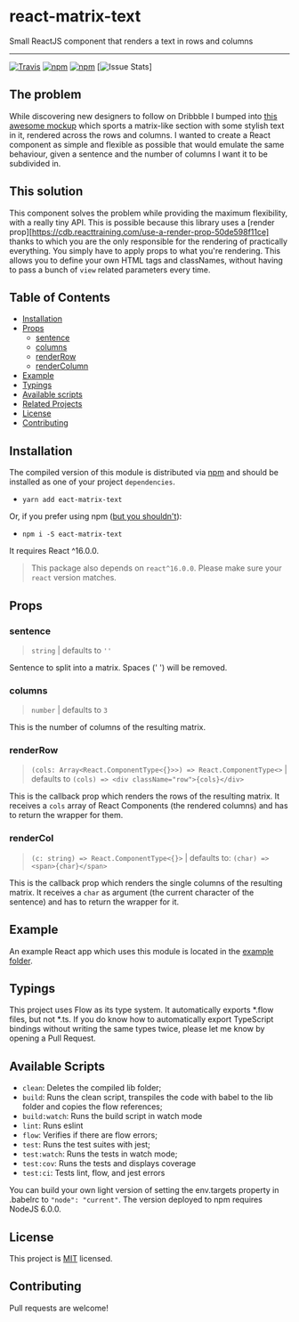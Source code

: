 # react-matrix-text

Small ReactJS component that renders a text in rows and columns

--------------------------------

[![Travis](https://img.shields.io/travis/jkomyno/eact-matrix-text.svg)](https://travis-ci.org/jkomyno/eact-matrix-text)
[![npm](https://img.shields.io/npm/v/eact-matrix-text.svg)](https://npmjs.com/package/eact-matrix-text)
[![npm](https://img.shields.io/npm/dm/eact-matrix-text.svg)](https://npmjs.com/package/eact-matrix-text)
[![Issue Stats](https://img.shields.io/issuestats/i/github/jkomyno/eact-matrix-text.svg)]

## The problem

While discovering new designers to follow on Dribbble I bumped into [this awesome mockup](https://dribbble.com/shots/2078854-Core-Media-Hero-Exploration) which sports a matrix-like section
with some stylish text in it, rendered across the rows and columns. I wanted to create a React component
as simple and flexible as possible that would emulate the same behaviour, given a sentence and the number
of columns I want it to be subdivided in.

## This solution

This component solves the problem while providing the maximum flexibility, with a really tiny API.
This is possible because this library uses a [render prop][https://cdb.reacttraining.com/use-a-render-prop-50de598f11ce] thanks to which you are
the only responsible for the rendering of practically everything. You simply have to apply props to what you're
rendering.
This allows you to define your own HTML tags and classNames, without having to pass a bunch of `view` related
parameters every time.

## Table of Contents

- [Installation](#installation)
- [Props](#props)
  - [sentence](#sentence)
  - [columns](#columns)
  - [renderRow](#renderrow)
  - [renderColumn](#rendercolumn)
- [Example](#example)
- [Typings](#typings)
- [Available scripts](#available-scripts)
- [Related Projects](#related-projects)
- [License](#license)
- [Contributing](#contributing)

## Installation

The compiled version of this module is distributed via [npm](https://www.npmjs.com/) and should be installed as one of your project `dependencies`.

- `yarn add eact-matrix-text`

Or, if you prefer using npm ([but you shouldn't](https://medium.com/@kaayru/what-is-yarn-and-should-we-use-it-dbd8c46de6a)):

- `npm i -S eact-matrix-text`

It requires React ^16.0.0.

> This package also depends on `react^16.0.0`. Please make sure your `react` version matches.

## Props

### sentence

> `string` | defaults to `''`

Sentence to split into a matrix. Spaces (' ') will be removed.

### columns

> `number` | defaults to `3`

This is the number of columns of the resulting matrix.

### renderRow

> `(cols: Array<React.ComponentType<{}>>) => React.ComponentType<>` | defaults to `(cols) => <div className="row">{cols}</div>`

This is the callback prop which renders the rows of the resulting matrix. It receives a `cols` array of React Components (the rendered columns) and has to return the wrapper for them.

### renderCol

> `(c: string) => React.ComponentType<{}>` | defaults to: `(char) => <span>{char}</span>`

This is the callback prop which renders the single columns of the resulting matrix. It receives a `char` as argument (the current character of the sentence) and has to return the wrapper for it.

## Example

An example React app which uses this module is located in the [example folder](/example).

## Typings

This project uses Flow as its type system. It automatically exports *.flow files, but not *.ts. If you do know
how to automatically export TypeScript bindings without writing the same types twice, please let me know by
opening a Pull Request.

## Available Scripts

- `clean`: Deletes the compiled lib folder;
- `build`: Runs the clean script, transpiles the code with babel to the lib folder and copies the flow references;
- `build:watch`: Runs the build script in watch mode
- `lint`: Runs eslint
- `flow`: Verifies if there are flow errors;
- `test`: Runs the test suites with jest;
- `test:watch`: Runs the tests in watch mode;
- `test:cov`: Runs the tests and displays coverage
- `test:ci`: Tests lint, flow, and jest errors

You can build your own light version of setting the env.targets property in .babelrc to `"node": "current"`.
The version deployed to npm requires NodeJS 6.0.0.

## License

This project is [MIT](LICENSE) licensed.

## Contributing

Pull requests are welcome!
